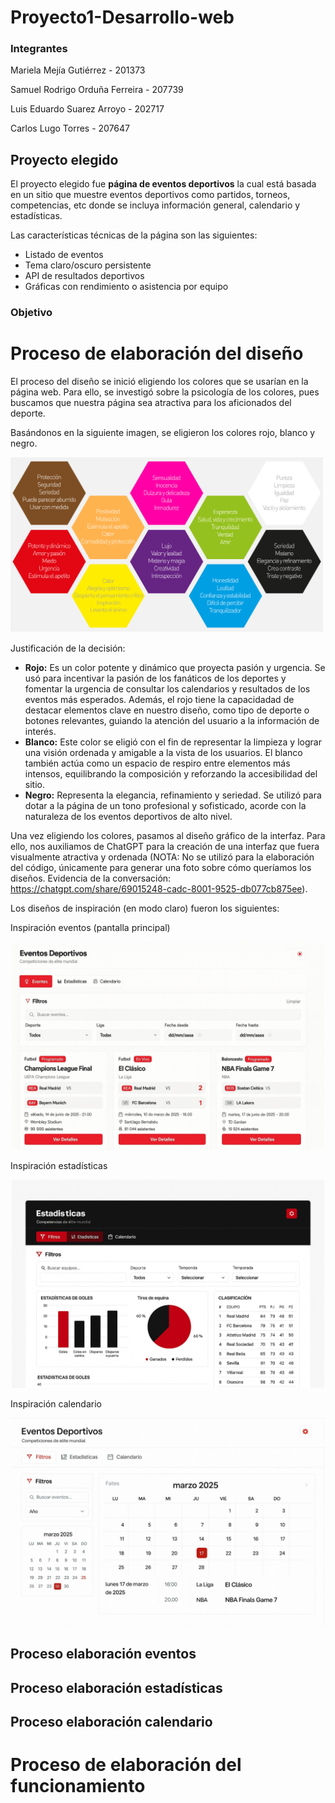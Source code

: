 # Proyecto1-Desarrollo-web

### Integrantes
Mariela Mejía Gutiérrez - 201373

Samuel Rodrigo Orduña Ferreira - 207739

Luis Eduardo Suarez Arroyo - 202717

Carlos Lugo Torres - 207647

## Proyecto elegido
El proyecto elegido fue <strong>página de eventos deportivos</strong> la cual está basada en un sitio que muestre eventos deportivos como partidos, torneos, competencias, etc donde se incluya información general, calendario y estadísticas.

Las características técnicas de la página son las siguientes:
- Listado de eventos
- Tema claro/oscuro persistente
- API de resultados deportivos
- Gráficas con rendimiento o asistencia por equipo

### Objetivo

# Proceso de elaboración del diseño
El proceso del diseño se inició eligiendo los colores que se usarían en la página web. Para ello, se investigó sobre la psicología de los colores, pues buscamos que nuestra página sea atractiva para los aficionados del deporte. 

Basándonos en la siguiente imagen, se eligieron los colores rojo, blanco y negro.

<img src="imagenesPagina/psicologiaColores.png" width="500" alt="Imagen mostrando significado de los colores en la psicología">

Justificación de la decisión: 
- <strong>Rojo:</strong> Es un color potente y dinámico que proyecta pasión y urgencia. Se usó para incentivar la pasión de los fanáticos de los deportes y fomentar la urgencia de consultar los calendarios y resultados de los eventos más esperados. Además, el rojo tiene la capacidadad de destacar elementos clave en nuestro diseño, como tipo de deporte o botones relevantes, guiando la atención del usuario a la información de interés. 
- <strong>Blanco:</strong> Este color se eligió con el fin de representar la limpieza y lograr una visión ordenada y amigable a la vista de los usuarios. El blanco también actúa como un espacio de respiro entre elementos más intensos, equilibrando la composición y reforzando la accesibilidad del sitio.
- <strong>Negro:</strong> Representa la elegancia, refinamiento y seriedad. Se utilizó para dotar a la página de un tono profesional y sofisticado, acorde con la naturaleza de los eventos deportivos de alto nivel. 

Una vez eligiendo los colores, pasamos al diseño gráfico de la interfaz. Para ello, nos auxiliamos de ChatGPT para la creación de una interfaz que fuera visualmente atractiva y ordenada (NOTA: No se utilizó para la elaboración del código, únicamente para generar una foto sobre cómo queríamos los diseños. Evidencia de la conversación: https://chatgpt.com/share/69015248-cadc-8001-9525-db077cb875ee). 

Los diseños de inspiración (en modo claro) fueron los siguientes:

Inspiración eventos (pantalla principal)

<div style="text-align: center;">
    <img src="imagenesPagina/inspiracionEventos.jpeg" width="500" alt="Imagen inspiración diseño para eventos (pantalla principal)">
</div>

Inspiración estadísticas

<div style="text-align: center;">
    <img src="imagenesPagina/inspiracionEstadisticas.jpeg" width="500" alt="Imagen inspiración diseño para estadísticas">
</div>

Inspiración calendario

<div style="text-align: center;">
    <img src="imagenesPagina/inspiracionCalendario.jpeg" width="500" alt="Imagen inspiración diseño para calendario">
</div>

## Proceso elaboración eventos

## Proceso elaboración estadísticas

## Proceso elaboración calendario

# Proceso de elaboración del funcionamiento
